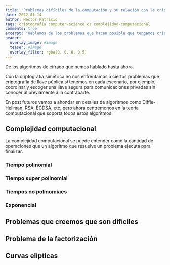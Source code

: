 ```yaml
---
title: "Problemas difíciles de la computación y su relación con la criptografía"
date: 2022-01-14
author: Héctor Patricio
tags: criptografía computer-science cs complejidad-computacional
comments: true
excerpt: "Hablemos de los problemas que hacen posible que tengamos criptografía asimétrica y sistemas que se ponen de acuerdo para hablar de manera segura sin conocerse antes."
header:
  overlay_image: #image
  teaser: #image
  overlay_filter: rgba(0, 0, 0, 0.5)
---
```


De los algoritmos de cifrado que hemos hablado hasta ahora.

Con la criptografía simétrica no nos enfrentamos a ciertos problemas que criptografía de llave pública sí tenemos en cada escenario, por ejemplo, coordinar y escoger una llave segura para comunicaciones privadas sin conocer al previamente a la contraparte.

En post futuros vamos a ahondar en detalles de algoritmos como Diffie-Hellman, RSA, ECDSA, etc, pero ahora centrémonos en la teoría computacional que soporta todos estos algoritmos.

## Complejidad computacional

La complejidad computacional se puede entender como la cantidad de operaciones que un algoritmo que resuelve un problema ejecuta para finalizar.

### Tiempo polinomial

### Tiempo super polinomial

### Tiempos no polinomiaes

### Exponencial

## Problemas que creemos que son difíciles

## Problema de la factorización

## Curvas elípticas
